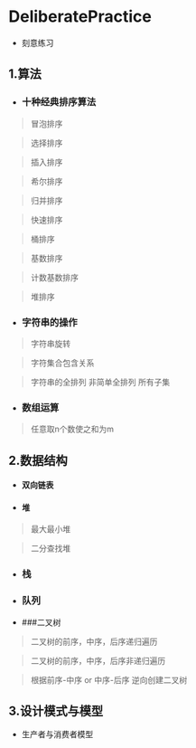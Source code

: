 # DeliberatePractice
- 刻意练习

## 1.算法


- ### 十种经典排序算法

> 冒泡排序

> 选择排序

> 插入排序

> 希尔排序

> 归并排序

> 快速排序

> 桶排序

> 基数排序

> 计数基数排序

> 堆排序

- ### 字符串的操作

> 字符串旋转

> 字符集合包含关系

> 字符串的全排列 非简单全排列 所有子集

- ### 数组运算

> 任意取n个数使之和为m



## 2.数据结构
- #### 双向链表
- #### 堆

> 最大最小堆

> 二分查找堆

- ### 栈
- ### 队列
- ###二叉树

> 二叉树的前序，中序，后序递归遍历

> 二叉树的前序，中序，后序非递归遍历

> 根据前序-中序 or 中序-后序 逆向创建二叉树


## 3.设计模式与模型

- 生产者与消费者模型

